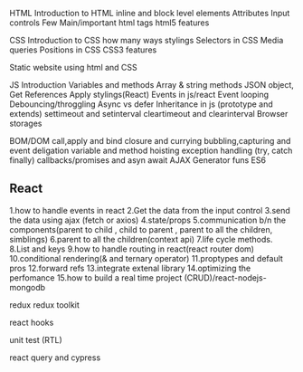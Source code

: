 HTML
Introduction to HTML
inline and block level elements
Attributes
Input controls
Few Main/important html tags
html5 features

CSS 
Introduction to CSS
how many ways stylings 
Selectors in CSS
Media queries
Positions in CSS
CSS3 features

Static website using html and CSS


JS
Introduction
Variables and methods
Array & string methods
JSON object,
Get References
Apply stylings(React)
Events in js/react
Event looping
Debouncing/throggling
Async vs defer
Inheritance in js (prototype and extends)
settimeout and setinterval
cleartimeout and clearinterval
Browser storages

BOM/DOM
call,apply and bind
closure and currying
bubbling,capturing and event deligation
variable and method hoisting
exception handling (try, catch finally)
callbacks/promises and asyn await
AJAX
Generator funs
ES6


React
-----
1.how to handle events in react
2.Get the data from the input control
3.send the data using ajax (fetch or axios)
4.state/props
5.communication b/n the components(parent to child , child to parent , parent to all the children, simblings)
6.parent to all the children(context api)
7.life cycle methods.
8.List and keys
9.how to handle routing in react(react router dom)
10.conditional rendering(& and ternary operator)
11.proptypes and default pros
12.forward refs
13.integrate extenal library
14.optimizing the perfomance
15.how to build a real time project (CRUD)/react-nodejs-mongodb


redux
redux toolkit

react hooks

unit test (RTL)

react query and cypress
